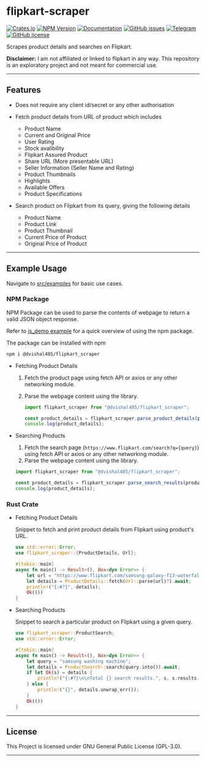 # flipkart-scraper

[![Crates.io](https://img.shields.io/crates/v/flipkart-scraper)](https://crates.io/crates/flipkart-scraper/)
[![NPM Version](https://img.shields.io/npm/v/%40dvishal485%2Fflipkart_scraper?color=green)](https://www.npmjs.com/package/@dvishal485/flipkart_scraper)
[![Documentation](https://img.shields.io/badge/API-Documentation-blue)](https://docs.rs/flipkart_scraper/latest/flipkart_scraper/)
[![GitHub issues](https://img.shields.io/github/issues/dvishal485/flipkart-scraper)](https://github.com/dvishal485/flipkart-scraper/issues)
[![Telegram](https://img.shields.io/badge/-dvishal485-blue?style=flat&logo=telegram)](https://t.me/dvishal485)
[![GitHub license](https://img.shields.io/github/license/dvishal485/flipkart-scraper)](https://github.com/dvishal485/flipkart-scraper/blob/main/LICENSE)

Scrapes product details and searches on Flipkart.

**Disclaimer:** I am not affiliated or linked to flipkart in any way. This repository is an exploratory project and not meant for commercial use.

---

## Features

- Does not require any client id/secret or any other authorisation

- Fetch product details from URL of product which includes

  - Product Name
  - Current and Original Price
  - User Rating
  - Stock avalibility
  - Flipkart Assured Product
  - Share URL (More presentable URL)
  - Seller Information (Seller Name and Rating)
  - Product Thumbnails
  - Highlights
  - Available Offers
  - Product Specifications

- Search product on Flipkart from its query, giving the following details

  - Product Name
  - Product Link
  - Product Thumbnail
  - Current Price of Product
  - Original Price of Product

---

## Example Usage

Navigate to [src/examples](https://github.com/dvishal485/flipkart-scraper/tree/main/src/examples) for basic use cases.

### NPM Package

NPM Package can be used to parse the contents of webpage to return a valid JSON object response.

Refer to [js_demo example](https://github.com/dvishal485/flipkart-scraper/tree/main/src/examples/js_demo) for a quick overview of using the npm package.

The package can be installed with npm

```bash
npm i @dvishal485/flipkart_scraper
```

- Fetching Product Details

   1. Fetch the product page using fetch API or axios or any other networking module.
   2. Parse the webpage content using the library.

      ```javascript
      import flipkart_scraper from "@dvishal485/flipkart_scraper";

      const product_details = flipkart_scraper.parse_product_details(product_webpage);
      console.log(product_details);
      ```

- Searching Products

  1. Fetch the search page (`https://www.flipkart.com/search?q={query}`) using fetch API or axios or any other networking module.
  2. Parse the webpage content using the library.
  
    ```javascript
    import flipkart_scraper from "@dvishal485/flipkart_scraper";

    const product_details = flipkart_scraper.parse_search_results(product_webpage);
    console.log(product_details);
    ```

### Rust Crate

- Fetching Product Details

  Snippet to fetch and print product details from Flipkart using product's URL.

  ```rust
  use std::error::Error;
  use flipkart_scraper::{ProductDetails, Url};

  #[tokio::main]
  async fn main() -> Result<(), Box<dyn Error>> {
      let url = "https://www.flipkart.com/samsung-galaxy-f13-waterfall-blue-64-gb/p/itm583ef432b2b0c";
      let details = ProductDetails::fetch(Url::parse(url)?).await;
      println!("{:#?}", details);
      Ok(())
  }
  ```

- Searching Products

  Snippet to search a particular product on Flipkart using a given query.

  ```rust
  use flipkart_scraper::ProductSearch;
  use std::error::Error;

  #[tokio::main]
  async fn main() -> Result<(), Box<dyn Error>> {
      let query = "samsung washing machine";
      let details = ProductSearch::search(query.into()).await;
      if let Ok(s) = details {
          println!("{:#?}\n\nTotal {} search results.", s, s.results.len());
      } else {
          println!("{}", details.unwrap_err());
      }
      Ok(())
  }
  ```

---

## License

This Project is licensed under GNU General Public License (GPL-3.0).

---
